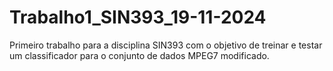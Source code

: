 # Trabalho1_SIN393_19-11-2024
Primeiro trabalho para a disciplina SIN393 com o objetivo de treinar e testar um classificador para o conjunto de dados MPEG7 modificado.
